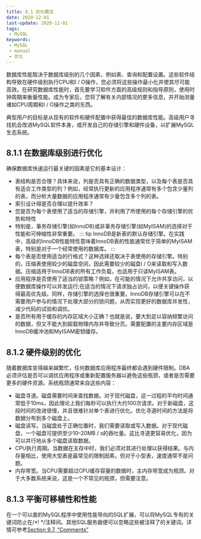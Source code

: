 ```yaml
---
title: 8.1 优化概览
date: 2020-12-01
last-update: 2020-11-01
tags:
 - MySQL
keywords:
 - MySQL
 - manual
 - 优化
---
```


数据库性能取决于数据库级别的几个因素，例如表、查询和配置设置。这些软件结构导致在硬件级别执行CPU和I / O操作，您必须将这些操作最小化并使其尽可能高效。在研究数据库性能时，首先要学习软件方面的高级规则和指导原则，使用时钟周期来衡量性能。成为专家后，您将了解有关内部情况的更多信息，并开始测量诸如CPU周期和I / O操作之类的东西。

典型用户的目标是从现有的软件和硬件配置中获得最佳的数据库性能。高级用户寻找机会改进MySQL软件本身，或开发自己的存储引擎和硬件设备，以扩展MySQL生态系统。

## 8.1.1 在数据库级别进行优化

确保数据库快速运行最关键的因素是它的基本设计：

- 表结构是否合理？具体来说，列是否具有正确的数据类型，以及每个表是否具有适合工作类型的列？例如，经常执行更新的应用程序通常有多个包含少量列的表，而分析大量数据的应用程序通常有少量包含多个列的表。
- 索引设计得是否合理以提升效率？
- 您是否为每个表使用了适当的存储引擎，并利用了所使用的每个存储引擎的优势和特性
- 特别是，事务存储引擎(如InnoDB)或非事务存储引擎(如MyISAM)的选择对于性能和可伸缩性非常重要。
::: tip
InnoDB是新表的默认存储引擎。在实践中，高级的InnoDB性能特性意味着InnoDB表的性能通常优于简单的MyISAM表，特别是对于一个经常使用的数据库。
:::
- 每个表是否使用适当的行格式？这种选择还取决于表使用的存储引擎。特别的，压缩表使用较少的磁盘空间，因此需要较少的磁盘I / O来读取和写入数据。压缩适用于InnoDB表的所有工作负载，也适用于只读MyISAM表。
- 应用程序是否使用了适当的锁策略？例如，在可能的情况下允许共享访问，以便数据库操作可以并发运行;在适当的情况下请求独占访问，以便关键操作获得最高优先级。同样，存储引擎的选择也很重要。InnoDB存储引擎可以在不需要用户参与的情况下处理大部分的锁问题，从而实现更好的数据库并发性，减少代码的试验和调优。
- 是否所有用于缓存的内存区域大小正确？也就是说，要大到足以容纳频繁访问的数据，但又不能大到超载物理内存并导致分页。需要配置的主要内存区域是InnoDB缓冲池和MyISAM密钥缓存。

## 8.1.2 硬件级别的优化
随着数据库变得越来越繁忙，任何数据库应用程序最终都会遇到硬件限制。DBA必须评估是否可以调优应用程序或重新配置服务器以避免这些瓶颈，或者是否需要更多的硬件资源。系统瓶颈通常来自这些内容：
- 磁盘寻道。磁盘需要时间来查找数据。对于现代磁盘，这一过程的平均时间通常低于10ms，因此理论上我们每秒可以执行大约100次请求。对于新磁盘，这段时间的改进很慢，并且很难针对单个表进行优化。优化寻道时间的方法是将数据分布到多个磁盘上。
- 磁盘读写。当磁盘处于正确位置时，我们需要读取或写入数据。对于现代磁盘，一个磁盘可提供至少10–20MB / s的吞吐量。这比寻道更容易优化，因为可以并行地从多个磁盘读取数据。
- CPU执行周期。当数据在主存中时，我们必须对其进行处理以获得结果。与内存量相比，使用大型表是最常见的限制因素。但对于小型表，速度通常不是问题。
- 内存带宽。当CPU需要超过CPU缓存容量的数据时，主内存带宽成为瓶颈。对于大多数系统来说，这是一个不常见的瓶颈，但需要注意。

## 8.1.3 平衡可移植性和性能
在一个可以直的MySQL程序中使用性能导向的SQL扩展，可以将MySQL专有的关键词防止在/*! */注释间。其他SQL服务器便可以忽略这些被注释了的关键词。详情可参考[Section 9.7, “Comments”](https://dev.mysql.com/doc/refman/8.0/en/comments.html)
